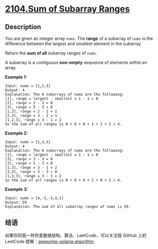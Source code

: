 # [2104.Sum of Subarray Ranges][title]

## Description
You are given an integer array `nums`. The **range** of a subarray of `nums` is the difference between the largest and smallest element in the subarray.

Return the **sum of all** subarray ranges of `nums`.

A subarray is a contiguous **non-empty** sequence of elements within an array.

**Example 1:**

```
Input: nums = [1,2,3]
Output: 4
Explanation: The 6 subarrays of nums are the following:
[1], range = largest - smallest = 1 - 1 = 0 
[2], range = 2 - 2 = 0
[3], range = 3 - 3 = 0
[1,2], range = 2 - 1 = 1
[2,3], range = 3 - 2 = 1
[1,2,3], range = 3 - 1 = 2
So the sum of all ranges is 0 + 0 + 0 + 1 + 1 + 2 = 4.
```

**Example 2:**

```
Input: nums = [1,3,3]
Output: 4
Explanation: The 6 subarrays of nums are the following:
[1], range = largest - smallest = 1 - 1 = 0
[3], range = 3 - 3 = 0
[3], range = 3 - 3 = 0
[1,3], range = 3 - 1 = 2
[3,3], range = 3 - 3 = 0
[1,3,3], range = 3 - 1 = 2
So the sum of all ranges is 0 + 0 + 0 + 2 + 0 + 2 = 4.
```

**Example 3:**

```
Input: nums = [4,-2,-3,4,1]
Output: 59
Explanation: The sum of all subarray ranges of nums is 59.
```

## 结语

如果你同我一样热爱数据结构、算法、LeetCode，可以关注我 GitHub 上的 LeetCode 题解：[awesome-golang-algorithm][me]

[title]: https://leetcode.com/problems/sum-of-subarray-ranges/
[me]: https://github.com/kylesliu/awesome-golang-algorithm
